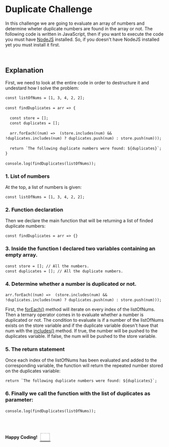 # Duplicate Challenge

In this challenge we are going to evaluate an array of numbers and determine wheter duplicate numbers are found in the array or not. 
The following code is written in JavaScript, then if you want to execute the code you must have <a href="https://nodejs.org/en">NodeJS</a> installed. So, if you doesn't have NodeJS installed yet you must install it first.

<br />

## Explanation

First, we need to look at the entire code in order to destructure it and undestard how I solve the problem:
```
const listOfNums = [1, 3, 4, 2, 2];

const findDuplicates = arr => {
  
  const store = []; 
  const duplicates = []; 

  arr.forEach((num) =>  (store.includes(num) && !duplicates.includes(num) ? duplicates.push(num) : store.push(num)));
  
  return `The following duplicate numbers were found: ${duplicates}`; 
}

console.log(findDuplicates(listOfNums));
```

### 1. List of numbers
At the top, a list of numbers is given:
```
const listOfNums = [1, 3, 4, 2, 2];
``` 

### 2. Function declaration
Then we declare the main function that will be returning a list of finded duplicate numbers:
```
const findDuplicates = arr => {}
```

### 3. Inside the function I declared two variables containing an empty array.
```
const store = []; // All the numbers.
const duplicates = []; // All the duplicate numbers.
```

### 4. Determine whether a number is duplicated or not.
```
arr.forEach((num) =>  (store.includes(num) && !duplicates.includes(num) ? duplicates.push(num) : store.push(num)));
```
First, the <a href="https://developer.mozilla.org/en-US/docs/Web/JavaScript/Reference/Global_Objects/Array/forEach">forEach()</a> method will iterate on every index of the listOfNums. Then a ternary operator comes in to evaluate whether a number is duplicated or not. The condition to evaluate is if a number of the listOfNums exists on the store variable and if the duplicate variable doesn't have that num with the <a href="https://developer.mozilla.org/es/docs/Web/JavaScript/Reference/Global_Objects/Array/includes">includes()</a> method. If true, the number will be pushed to the duplicates variable. If false, the num will be pushed to the store variable.

### 5. The return statement
Once each index of the listOfNums has been evaluated and added to the corresponding variable, the function will return the repeated number stored on the duplicates variable:

```
return `The following duplicate numbers were found: ${duplicates}`;
```

### 6. Finally we call the function with the list of duplicates as parameter:
```
console.log(findDuplicates(listOfNums));
```

<br />
<br />

**Happy Coding!** <img src="https://raw.githubusercontent.com/REPTaiLE/Thunder-Focus/main/thunder-focus/images/white-laptop.png" alt="White Laptop" width="40px" height="30px" align="center">

